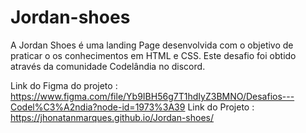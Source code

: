 # Jordan-shoes
A Jordan Shoes é uma landing Page desenvolvida com o objetivo de praticar o os conhecimentos em HTML e CSS. Este desafio foi obtido através da comunidade Codelândia no discord.

Link do Figma do projeto : https://www.figma.com/file/Yb9IBH56g7T1hdIyZ3BMNO/Desafios---Codel%C3%A2ndia?node-id=1973%3A39
Link do Projeto : https://jhonatanmarques.github.io/Jordan-shoes/
